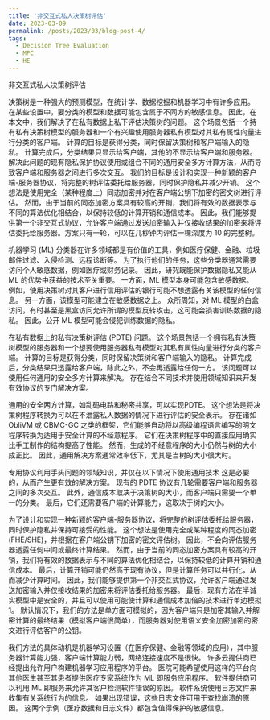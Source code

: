 ```yaml
---
title: '非交互式私人决策树评估'
date: 2023-03-09
permalink: /posts/2023/03/blog-post-4/
tags:
  - Decision Tree Evaluation
  - MPC
  - HE
---
```


非交互式私人决策树评估

决策树是一种强大的预测模型，在统计学、数据挖掘和机器学习中有许多应用。 在某些设置中，要分类的模型和数据可能包含属于不同方的敏感信息。 因此，在本文中，我们解决了在私有数据上私下评估决策树的问题。 这个场景包括一个持有私有决策树模型的服务器和一个有兴趣使用服务器私有模型对其私有属性向量进行分类的客户端。 计算的目标是获得分类，同时保留决策树和客户端输入的隐私。 计算完成后，分类结果只显示给客户端，其他的不显示给客户端和服务器。 解决此问题的现有隐私保护协议使用或组合不同的通用安全多方计算方法，从而导致客户端和服务器之间进行多次交互。 我们的目标是设计和实现一种新颖的客户端-服务器协议，将完整的树评估委托给服务器，同时保护隐私并减少开销。 这个想法是使用完全（某种程度上）同态加密并对在客户端公钥下加密的密文树进行评估。 然而，由于当前的同态加密方案具有较高的开销，我们将有效的数据表示与不同的算法优化相结合，以保持较低的计算开销和通信成本。 因此，我们能够提供第一个非交互式协议，允许客户端通过发送加密输入并仅接收结果的加密来将评估委托给服务器。方案只有一轮，可以在几秒钟内评估一棵深度为 10 的完整树。


机器学习 (ML) 分类器在许多领域都是有价值的工具，例如医疗保健、金融、垃圾邮件过滤、入侵检测、远程诊断等。 为了执行他们的任务，这些分类器通常需要访问个人敏感数据，例如医疗或财务记录。 因此，研究既能保护数据隐私又能从 ML 的优势中获益的技术至关重要。 一方面，ML 模型本身可能包含敏感数据。 例如，使用决策树对其客户进行信用评估的银行可能不想透露有关该模型的任何信息。 另一方面，该模型可能建立在敏感数据之上。 众所周知，对 ML 模型的白盒访问，有时甚至是黑盒访问允许所谓的模型反转攻击，这可能会损害训练数据的隐私。 因此，公开 ML 模型可能会侵犯训练数据的隐私。

在私有数据上的私有决策树评估 (PDTE) 问题。 这个场景包括一个拥有私有决策树模型的服务器和一个想要使用服务器私有模型对其私有属性向量进行分类的客户端。 计算的目标是获得分类，同时保留决策树和客户端输入的隐私。 计算完成后，分类结果只透露给客户端，除此之外，不会再透露给任何一方。 该问题可以使用任何通用的安全多方计算来解决。 存在结合不同技术并使用领域知识来开发有效协议的专门解决方案。

通用的安全两方计算，如乱码电路和秘密共享，可以实现PDTE。 这个想法是将决策树程序转换为可以在不泄露私人数据的情况下进行评估的安全表示。 存在诸如 ObliVM 或 CBMC-GC 之类的框架，它们能够自动将以高级编程语言编写的明文程序转换为适用于安全计算的不经意程序。 它们在决策树程序中的直接应用确实比手工制作的结构提高了性能。 然而，生成的不经意程序的大小仍然与树的大小成正比。 因此，通用解决方案通常效率低下，尤其是当树的大小很大时。

专用协议利用手头问题的领域知识，并仅在以下情况下使用通用技术 这是必要的，从而产生更有效的解决方案。 现有的 PDTE 协议有几轮需要客户端和服务器之间的多次交互。 此外，通信成本取决于决策树的大小，而客户端只需要一个单一的分类。 最后，它们还需要客户端的计算能力，这取决于树的大小。

为了设计和实现一种新颖的客户端-服务器协议，将完整的树评估委托给服务器，同时保护隐私并保持可接受的性能。 这个想法是使用完全或某种程度的同态加密 (FHE/SHE)，并根据在客户端公钥下加密的密文评估树。 因此，不会向评估服务器透露任何中间或最终计算结果。 然而，由于当前的同态加密方案具有较高的开销，我们将有效的数据表示与不同的算法优化相结合，以保持较低的计算开销和通信成本。 最后，计算开销可能仍然高于现有协议，但是计算任务可以并行化，从而减少计算时间。 因此，我们能够提供第一个非交互式协议，允许客户端通过发送加密输入并仅接收结果的加密来将评估委托给服务器。 最后，现有方法在半诚实模型中是安全的，并且可以使用可能使计算和通信成本加倍的技术进行单边模拟 1。 默认情况下，我们的方法是单方面可模拟的，因为客户端只是加密其输入并解密计算的最终结果（模拟客户端很简单），而服务器对使用语义安全加密加密的密文进行评估客户的公钥。

我们方法的具体动机是机器学习设置（在医疗保健、金融等领域的应用），其中服务器计算能力强，客户端计算能力弱，网络连接速度不是很快。 许多云提供商已经提出允许用户构建机器学习应用程序的平台。 医院可能希望使用这样的平台向其他医生甚至其患者提供医疗专家系统作为 ML 即服务应用程序。 软件提供商可以利用 ML 即服务来允许其客户检测软件错误的原因。 软件系统使用日志文件来收集有关系统行为的信息。 如果出现错误，这些日志文件可用于查找崩溃的原因。 这两个示例（医疗数据和日志文件）都包含值得保护的敏感信息。


